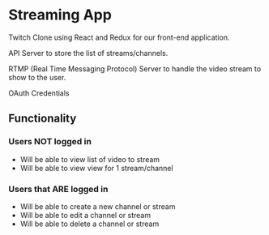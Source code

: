 # Streaming App

Twitch Clone using React and Redux for our front-end application.

API Server to store the list of streams/channels.

RTMP (Real Time Messaging Protocol) Server to handle the video stream to show to the user.

OAuth Credentials

## Functionality

### Users NOT logged in

- Will be able to view list of video to stream
- Will be able to view view for 1 stream/channel

### Users that ARE logged in

- Will be able to create a new channel or stream
- Will be able to edit a channel or stream
- Will be able to delete a channel or stream
